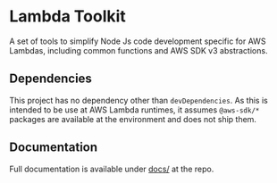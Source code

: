 # Lambda Toolkit

A set of tools to simplify Node Js code development specific for AWS Lambdas, including common functions and AWS SDK v3 abstractions.

## Dependencies

This project has no dependency other than `devDependencies`. As this is intended to be use at AWS Lambda runtimes, it assumes `@aws-sdk/*` packages are available at the environment and does not ship them.

## Documentation

Full documentation is available under [docs/](https://github.com/szanata/lambda-toolkit/blob/master/docs/index.md) at the repo.

